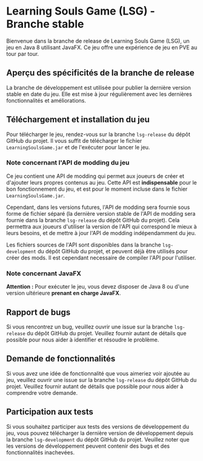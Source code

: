 # Learning Souls Game (LSG) - Branche stable

Bienvenue dans la branche de release de Learning Souls Game (LSG), un jeu en Java 8 utilisant JavaFX. Ce jeu offre une expérience de jeu en PVE au tour par tour.

## Aperçu des spécificités de la branche de release

La branche de développement est utilisée pour publier la dernière version stable en date du jeu. Elle est mise à jour régulièrement avec les dernières fonctionnalités et améliorations.

## Téléchargement et installation du jeu

Pour télécharger le jeu, rendez-vous sur la branche `lsg-release` du dépôt GitHub du projet.
Il vous suffit de télécharger le fichier `LearningSoulsGame.jar` et de l'exécuter pour lancer le jeu.

### Note concernant l'API de modding du jeu

Ce jeu contient une API de modding qui permet aux joueurs de créer et d'ajouter leurs propres contenus au jeu.
Cette API est **indispensable** pour le bon fonctionnement du jeu, et est pour le moment incluse dans le fichier `LearningSoulsGame.jar`.

Cependant, dans les versions futures, l'API de modding sera fournie sous forme de fichier séparé (la dernière version stable de l'API de modding sera fournie dans la branche `lsg-release` du dépôt GitHub du projet).
Cela permettra aux joueurs d'utiliser la version de l'API qui correspond le mieux à leurs besoins, et de mettre à jour l'API de modding indépendamment du jeu.

Les fichiers sources de l'API sont disponibles dans la branche `lsg-development` du dépôt GitHub du projet, et peuvent déjà être utilisés pour créer des mods.
Il est cependant necessaire de compiler l'API pour l'utiliser.

### Note concernant JavaFX

**Attention :** Pour exécuter le jeu, vous devez disposer de Java 8 ou d'une version ultérieure **prenant en charge JavaFX**.

## Rapport de bugs

Si vous rencontrez un bug, veuillez ouvrir une issue sur la branche `lsg-release` du dépôt GitHub du projet. Veuillez fournir autant de détails que possible pour nous aider à identifier et résoudre le problème.

## Demande de fonctionnalités

Si vous avez une idée de fonctionnalité que vous aimeriez voir ajoutée au jeu, veuillez ouvrir une issue sur la branche `lsg-release` du dépôt GitHub du projet. Veuillez fournir autant de détails que possible pour nous aider à comprendre votre demande.

## Participation aux tests

Si vous souhaitez participer aux tests des versions de développement du jeu, vous pouvez télécharger la dernière version de développement depuis la branche `lsg-development` du dépôt GitHub du projet. Veuillez noter que les versions de développement peuvent contenir des bugs et des fonctionnalités inachevées.